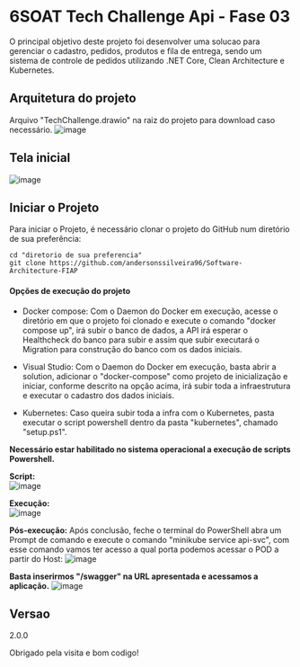# 6SOAT Tech Challenge Api - Fase 03
O principal objetivo deste projeto foi desenvolver uma solucao para gerenciar o cadastro, pedidos, produtos e fila de entrega, sendo um sistema de controle de pedidos utilizando .NET Core, Clean Architecture e Kubernetes.

## Arquitetura do projeto
Arquivo "TechChallenge.drawio" na raiz do projeto para download caso necessário.
![image](https://github.com/user-attachments/assets/c410c3d7-856d-4145-a549-49b4571d2cd8)

## Tela inicial
![image](https://github.com/user-attachments/assets/ebf26ce8-0f5d-4341-9358-e655dd904d6d)

## Iniciar o Projeto
Para iniciar o Projeto, é necessário clonar o projeto do GitHub num diretório de sua preferência:

```shell
cd "diretorio de sua preferencia"
git clone https://github.com/andersonssilveira96/Software-Architecture-FIAP
```
#### Opções de execução do projeto
   * Docker compose: Com o Daemon do Docker em execução, acesse o diretório em que o projeto foi clonado e execute o comando "docker compose up", irá subir o banco de dados, a API irá esperar o Healthcheck do banco para subir e assim que subir executará o Migration para construção do banco com os dados iniciais.
     
   * Visual Studio: Com o Daemon do Docker em execução, basta abrir a solution, adicionar o "docker-compose" como projeto de inicialização e iniciar, conforme descrito na opção acima, irá subir toda a infraestrutura e executar o cadastro dos dados iniciais.

   * Kubernetes: Caso queira subir toda a infra com o Kubernetes, pasta executar o script powershell dentro da pasta "kubernetes", chamado "setup.ps1".
     
   <b>Necessário estar habilitado no sistema operacional a execução de scripts Powershell.</b>

   <b>Script:<br></b>
   ![image](https://github.com/user-attachments/assets/a4a410db-f173-4429-8793-7d670eedb191)
  
   <b>Execução:<br></b>
   ![image](https://github.com/user-attachments/assets/21c6fdda-8da3-436e-aab9-39d48bf1574a)

   <b>Pós-execução:</b> Após conclusão, feche o terminal do PowerShell abra um Prompt de comando e execute o comando "minikube service api-svc", com esse comando vamos ter acesso a qual porta podemos acessar o POD a partir do Host:
   ![image](https://github.com/user-attachments/assets/19cbd68f-ce68-403b-814e-58add5f19a10)

   <b>Basta inserirmos "/swagger" na URL apresentada e acessamos a aplicação.</b>
   ![image](https://github.com/user-attachments/assets/bb8441da-5c69-4989-8a48-93af6bb1cb78)

## Versao

2.0.0
 
Obrigado pela visita e bom codigo!


